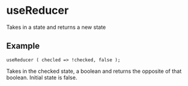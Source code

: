 # useReducer

Takes in a state and returns a new state


## Example

`useReducer
(
	checled => !checked,
	false
);`

Takes in the checked state, a boolean and returns the opposite of that boolean.
Initial state is false.